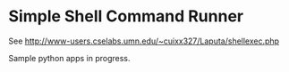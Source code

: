 # Simple Shell Command Runner <br>

See http://www-users.cselabs.umn.edu/~cuixx327/Laputa/shellexec.php <br>

Sample python apps in progress. 
